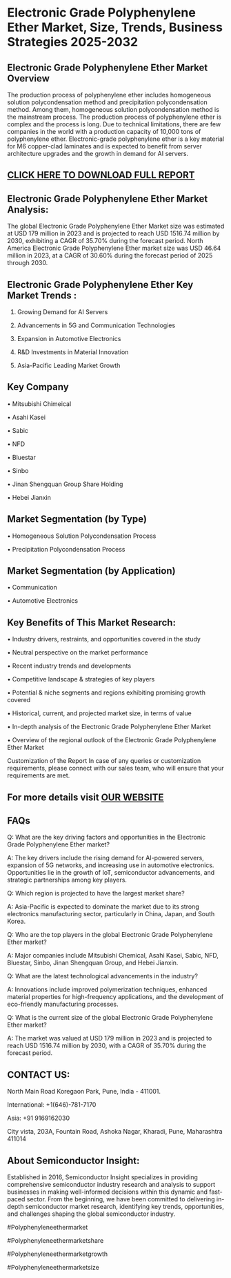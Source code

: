 Electronic Grade Polyphenylene Ether Market, Size, Trends, Business Strategies 2025-2032
=
Electronic Grade Polyphenylene Ether Market Overview
-
The production process of polyphenylene ether includes homogeneous solution polycondensation method and precipitation polycondensation method. Among them, homogeneous solution polycondensation method is the mainstream process. The production process of polyphenylene ether is complex and the process is long. Due to technical limitations, there are few companies in the world with a production capacity of 10,000 tons of polyphenylene ether. Electronic-grade polyphenylene ether is a key material for M6 copper-clad laminates and is expected to benefit from server architecture upgrades and the growth in demand for AI servers.

[CLICK HERE TO DOWNLOAD FULL REPORT](https://semiconductorinsight.com/report/electronic-grade-polyphenylene-ether-market/)
-
Electronic Grade Polyphenylene Ether Market Analysis:
-
The global Electronic Grade Polyphenylene Ether Market size was estimated at USD 179 million in 2023 and is projected to reach USD 1516.74 million by 2030, exhibiting a CAGR of 35.70% during the forecast period.
North America Electronic Grade Polyphenylene Ether market size was USD 46.64 million in 2023, at a CAGR of 30.60% during the forecast period of 2025 through 2030.

Electronic Grade Polyphenylene Ether Key Market Trends  :
-
1.	Growing Demand for AI Servers

2.	Advancements in 5G and Communication Technologies

3.	Expansion in Automotive Electronics

4.	R&D Investments in Material Innovation

5.	Asia-Pacific Leading Market Growth

Key Company
-
•	Mitsubishi Chimeical

•	Asahi Kasei

•	Sabic

•	NFD

•	Bluestar

•	Sinbo

•	Jinan Shengquan Group Share Holding

•	Hebei Jianxin

Market Segmentation (by Type)
-
•	Homogeneous Solution Polycondensation Process

•	Precipitation Polycondensation Process

Market Segmentation (by Application)
-
•	Communication

•	Automotive Electronics

Key Benefits of This Market Research:
-
•	Industry drivers, restraints, and opportunities covered in the study

•	Neutral perspective on the market performance

•	Recent industry trends and developments

•	Competitive landscape & strategies of key players

•	Potential & niche segments and regions exhibiting promising growth covered

•	Historical, current, and projected market size, in terms of value

•	In-depth analysis of the Electronic Grade Polyphenylene Ether Market

•	Overview of the regional outlook of the Electronic Grade Polyphenylene Ether Market

Customization of the Report In case of any queries or customization requirements, please connect with our sales team, who will ensure that your requirements are met.

For more details visit [OUR WEBSITE](https://semiconductorinsight.com/report/electronic-grade-polyphenylene-ether-market/)
-
FAQs
-
Q: What are the key driving factors and opportunities in the Electronic Grade Polyphenylene Ether market?

A: The key drivers include the rising demand for AI-powered servers, expansion of 5G networks, and increasing use in automotive electronics. Opportunities lie in the growth of IoT, semiconductor advancements, and strategic partnerships among key players.

Q: Which region is projected to have the largest market share?

A: Asia-Pacific is expected to dominate the market due to its strong electronics manufacturing sector, particularly in China, Japan, and South Korea.

Q: Who are the top players in the global Electronic Grade Polyphenylene Ether market?

A: Major companies include Mitsubishi Chemical, Asahi Kasei, Sabic, NFD, Bluestar, Sinbo, Jinan Shengquan Group, and Hebei Jianxin.

Q: What are the latest technological advancements in the industry?

A: Innovations include improved polymerization techniques, enhanced material properties for high-frequency applications, and the development of eco-friendly manufacturing processes.

Q: What is the current size of the global Electronic Grade Polyphenylene Ether market?

A: The market was valued at USD 179 million in 2023 and is projected to reach USD 1516.74 million by 2030, with a CAGR of 35.70% during the forecast period.

CONTACT US:
-
North Main Road Koregaon Park, Pune, India - 411001.

International: +1(646)-781-7170

Asia: +91 9169162030

City vista, 203A, Fountain Road, Ashoka Nagar, Kharadi, Pune, Maharashtra 411014

About Semiconductor Insight:
-
Established in 2016, Semiconductor Insight specializes in providing comprehensive semiconductor industry research and analysis to support businesses in making well-informed decisions within this dynamic and fast-paced sector. From the beginning, we have been committed to delivering in-depth semiconductor market research, identifying key trends, opportunities, and challenges shaping the global semiconductor industry.

#Polyphenyleneethermarket

#Polyphenyleneethermarketshare

#Polyphenyleneethermarketgrowth

#Polyphenyleneethermarketsize


